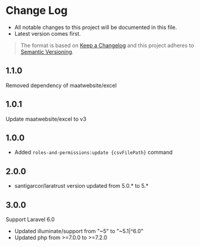 
# Change Log

- All notable changes to this project will be documented in this file.
- Latest version comes first.

> The format is based on [Keep a Changelog](http://keepachangelog.com/) and this project adheres to [Semantic Versioning](http://semver.org/).

## 1.1.0
Removed dependency of maatwebsite/excel

## 1.0.1
Update maatwebsite/excel to v3

## 1.0.0
- Added `roles-and-permissions:update {csvFilePath}` command

## 2.0.0
- santigarcor/laratrust version updated from 5.0.* to 5.*

## 3.0.0
Support Laravel 6.0
- Updated illuminate/support from "~5" to "~5.1|^6.0"
- Updated php from >=7.0.0 to >=7.2.0